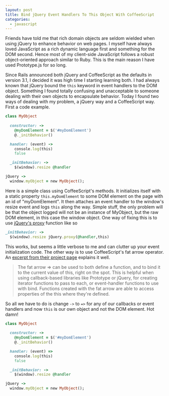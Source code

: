 ```yaml
---
layout: post
title: Bind jQuery Event Handlers To This Object With CoffeeScript
categories: 
  - javascript
---
```


<p>
  Friends have told me that rich domain objects are seldom wielded when using jQuery to enhance behavior on web pages. I myself have always loved JavaScript as a rich dynamic language first and something for the DOM second. Hence most of my client-side JavaScript follows a robust object-oriented approach similar to Ruby. This is the main reason I have used Prototype.js for so long.
</p>

<p>
  Since Rails announced both jQuery and CoffeeScript as the defaults in version 3.1, I decided it was high time I starting learning both. I had always known that jQuery bound the <code>this</code> keyword in event handlers to the DOM object. Something I found totally confusing and unacceptable to someone dealing with their own objects to encapsulate behavior. Today I found two ways of dealing with my problem, a jQuery way and a CoffeeScript way. First a code example. 
</p>


```ruby
class MyObject
  
  constructor: ->
    @myDomElement = $('#myDomElement')
    @._initBehavior()

  handler: (event) ->
    console.log(this)
    false

  _initBehavior: ->
    $(window).resize @handler

jQuery ->
  window.myObject = new MyObject();
```

<p>
  Here is a simple class using CoffeeScript's methods. It initializes itself with a static property <code>this.myDomElement</code> to some DOM element on the page with an id of "myDomElement". It then attaches an event handler to the window's resize event and logs <code>this</code> along the way. Simple stuff, the only problem will be that the object logged will not be an instance of MyObject, but the raw DOM element, in this case the window object. One way of fixing this is to use <a href="http://api.jquery.com/jQuery.proxy/">jQuery's proxy</a> function like so
</p>

```ruby
_initBehavior: ->
  $(window).resize jQuery.proxy(@handler,this)
```

<p>
  This works, but seems a little verbose to me and can clutter up your event initialization code. The other way is to use CoffeeScript's fat arrow operator. An <a href="http://jashkenas.github.com/coffee-script/">excerpt from their project page</a> explains it well.
</p>

<blockquote>
  The fat arrow => can be used to both define a function, and to bind it to the current value of this, right on the spot. This is helpful when using callback-based libraries like Prototype or jQuery, for creating iterator functions to pass to each, or event-handler functions to use with bind. Functions created with the fat arrow are able to access properties of the this where they're defined.
</blockquote>

<p>
  So all we have to do is change <code>-></code> to <code>=></code> for any of our callbacks or event handlers and now <code>this</code> is our own object and not the DOM element. Hot damn!
</p>

```ruby
class MyObject
  
  constructor: ->
    @myDomElement = $('#myDomElement')
    @._initBehavior()

  handler: (event) =>
    console.log(this)
    false

  _initBehavior: ->
    $(window).resize @handler

jQuery ->
  window.myObject = new MyObject();
```




